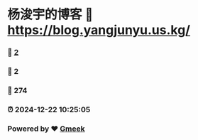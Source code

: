# 杨浚宇的博客 :link: https://blog.yangjunyu.us.kg/ 
### :page_facing_up: [2](https://blog.yangjunyu.us.kg//tag.html) 
### :speech_balloon: 2 
### :hibiscus: 274 
### :alarm_clock: 2024-12-22 10:25:05 
### Powered by :heart: [Gmeek](https://github.com/Meekdai/Gmeek)
